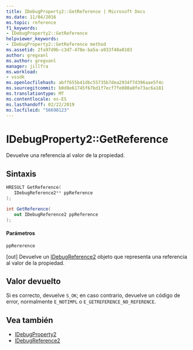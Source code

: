 ```yaml
---
title: IDebugProperty2::GetReference | Microsoft Docs
ms.date: 11/04/2016
ms.topic: reference
f1_keywords:
- IDebugProperty2::GetReference
helpviewer_keywords:
- IDebugProperty2::GetReference method
ms.assetid: 2fa97d9b-c3d7-478e-ba5a-a933f40a0103
author: gregvanl
ms.author: gregvanl
manager: jillfra
ms.workload:
- vssdk
ms.openlocfilehash: abff655b41dbc55735b7dea2934f7d396aae5f4c
ms.sourcegitcommit: b0d8e61745f67bd1f7ecf7fe080a0fe73ac6a181
ms.translationtype: MT
ms.contentlocale: es-ES
ms.lasthandoff: 02/22/2019
ms.locfileid: "56698123"
---
```

# <a name="idebugproperty2getreference"></a>IDebugProperty2::GetReference
Devuelve una referencia al valor de la propiedad.

## <a name="syntax"></a>Sintaxis

```cpp
HRESULT GetReference(
   IDebugReference2** ppReference
);
```

```csharp
int GetReference(
   out IDebugReference2 ppReference
);
```

#### <a name="parameters"></a>Parámetros
 `ppRererence`

 [out] Devuelve un [IDebugReference2](../../../extensibility/debugger/reference/idebugreference2.md) objeto que representa una referencia al valor de la propiedad.

## <a name="return-value"></a>Valor devuelto
 Si es correcto, devuelve `S_OK`; en caso contrario, devuelve un código de error, normalmente `E_NOTIMPL` o `E_GETREFERENCE_NO_REFERENCE`.

## <a name="see-also"></a>Vea también
- [IDebugProperty2](../../../extensibility/debugger/reference/idebugproperty2.md)
- [IDebugReference2](../../../extensibility/debugger/reference/idebugreference2.md)
